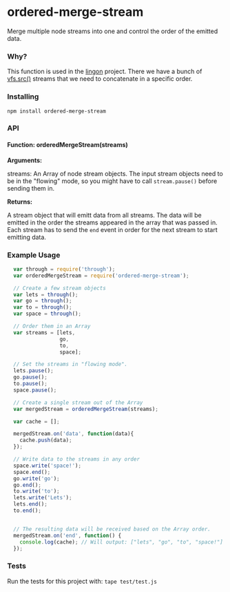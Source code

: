 # ordered-merge-stream

Merge multiple node streams into one and control the order of the emitted data.

### Why?

This function is used in the [lingon](http://github.com/jpettersson/lingon) project. There we have a bunch of [vfs.src()](https://github.com/wearefractal/vinyl-fs) streams that we need to concatenate in a specific order.

### Installing


```
npm install ordered-merge-stream
```

### API

#### Function: orderedMergeStream(streams)

**Arguments:**

streams: An Array of node stream objects. The input stream objects need to be in the "flowing" mode, so you might have to call `stream.pause()` before sending them in.

**Returns:**

A stream object that will emitt data from all streams. The data will be emitted in the order the streams appeared in the array that was passed in. Each stream has to send the `end` event in order for the next stream to start emitting data.

### Example Usage

```JavaScript
  var through = require('through');
  var orderedMergeStream = require('ordered-merge-stream');

  // Create a few stream objects
  var lets = through();
  var go = through();
  var to = through();
  var space = through();

  // Order them in an Array
  var streams = [lets,
                 go,
                 to,
                 space];

  // Set the streams in "flowing mode".
  lets.pause();
  go.pause();
  to.pause();
  space.pause();

  // Create a single stream out of the Array
  var mergedStream = orderedMergeStream(streams);

  var cache = [];

  mergedStream.on('data', function(data){
    cache.push(data);
  });

  // Write data to the streams in any order
  space.write('space!');
  space.end();
  go.write('go');
  go.end();
  to.write('to');
  lets.write('Lets');
  lets.end();
  to.end();


  // The resulting data will be received based on the Array order.
  mergedStream.on('end', function() {
    console.log(cache); // Will output: ["lets", "go", "to", "space!"]
  });

```

### Tests

Run the tests for this project with: `tape test/test.js`

